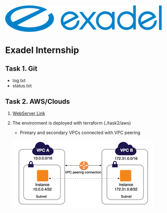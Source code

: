<img src="exadel_logo.svg"><br>

# Exadel Internship

## Task 1. Git

* log.txt
* status.txt

## Task 2. AWS/Clouds

1. [WebServer Link](http://ec2-18-185-46-23.eu-central-1.compute.amazonaws.com/ "AWS Intership Example page")
2. The environment is deployed with terraform (./task2/aws)
    * Primary and secondary VPCs connected with VPC peering

    <img src="peering-intro-diagram.png"><br>
